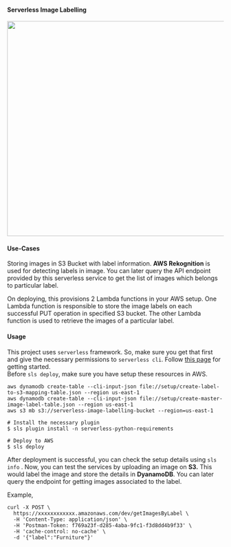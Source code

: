 
#### Serverless Image Labelling

<img src="https://user-images.githubusercontent.com/16336390/90423966-fb30e780-e0da-11ea-8adf-01124ca0bfc3.png" width="600" height="500" />

#### Use-Cases

Storing images in S3 Bucket with label information. **AWS Rekognition** is used for detecting labels in image. You can later query the API endpoint provided by this serverless service to get the list of images which belongs to particular label. 

On deploying, this provisions 2 Lambda functions in your AWS setup. One Lambda function is responsible to store the image labels on each successful PUT operation in specified S3 bucket. The other Lambda function is used to retrieve the images of a particular label.

#### Usage

This project uses `serverless` framework. So, make sure you get that first and give the necessary permissions to `serverless cli`. Follow [this page](https://www.serverless.com/framework/docs/getting-started/) for getting started. <br>
Before `sls deploy`, make sure you have setup these resources in AWS.
```
aws dynamodb create-table --cli-input-json file://setup/create-label-to-s3-mapping-table.json --region us-east-1
aws dynamodb create-table --cli-input-json file://setup/create-master-image-label-table.json --region us-east-1
aws s3 mb s3://serverless-image-labelling-bucket --region=us-east-1
```

```
# Install the necessary plugin
$ sls plugin install -n serverless-python-requirements
```
```
# Deploy to AWS
$ sls deploy
```
After deployment is successful, you can check the setup details using `sls info` . Now, you can test the services by uploading an image on **S3.** This would label the image and store the details in **DyanamoDB**. You can later query the endpoint for getting images associated to the label.

Example,

    curl -X POST \
      https://xxxxxxxxxxxx.amazonaws.com/dev/getImagesByLabel \
      -H 'Content-Type: application/json' \
      -H 'Postman-Token: f769a23f-d285-4aba-9fc1-f3d8dd4b9f33' \
      -H 'cache-control: no-cache' \
      -d '{"label":"Furniture"}'

